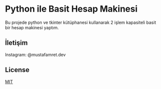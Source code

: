 # Python ile Basit Hesap Makinesi

Bu projede python ve tkinter  kütüphanesi kullanarak 2 işlem kapasiteli basit bir hesap makinesi yaptım. 

## İletişim
Instagram: @mustafamret.dev

## License

[MIT](https://choosealicense.com/licenses/mit/)
